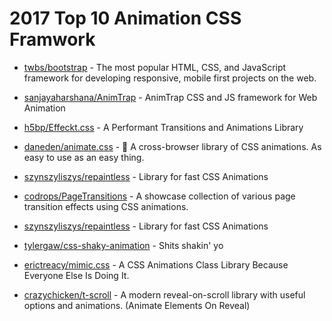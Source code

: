 # 2017 Top 10 Animation CSS Framwork 

* [twbs/bootstrap](https://github.com/twbs/bootstrap) - The most popular HTML, CSS, and JavaScript framework for developing responsive, mobile first projects on the web.

* [sanjayaharshana/AnimTrap](https://github.com/sanjayaharshana/AnimTrap) - AnimTrap CSS and JS framework for Web Animation

* [h5bp/Effeckt.css](https://github.com/h5bp/Effeckt.css) - A Performant Transitions and Animations Library

* [daneden/animate.css](https://github.com/daneden/animate.css) - 🍿 A cross-browser library of CSS animations. As easy to use as an easy thing.

* [szynszyliszys/repaintless](https://github.com/szynszyliszys/repaintless) - Library for fast CSS Animations


* [codrops/PageTransitions](https://github.com/codrops/PageTransitions) - A showcase collection of various page transition effects using CSS animations.

* [szynszyliszys/repaintless](https://github.com/szynszyliszys/repaintless) - Library for fast CSS Animations

* [tylergaw/css-shaky-animation](https://github.com/tylergaw/css-shaky-animation) - Shits shakin' yo

* [erictreacy/mimic.css](https://github.com/erictreacy/mimic.css) -  A CSS Animations Class Library Because Everyone Else Is Doing It.

* [crazychicken/t-scroll](https://github.com/crazychicken/t-scroll) - A modern reveal-on-scroll library with useful options and animations. (Animate Elements On Reveal)

